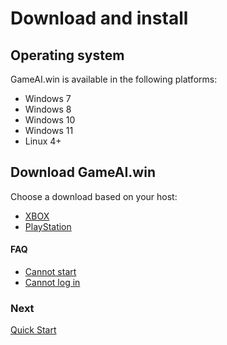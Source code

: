 # Download and install

## Operating system

GameAI.win is available in the following platforms:

* Windows 7
* Windows 8
* Windows 10
* Windows 11
* Linux 4+

## Download GameAI.win
Choose a download based on your host:
* [XBOX](https://github.com/gameai-win/xbox/releases/)
* [PlayStation](https://github.com/gameai-win/playstation/releases/)

#### FAQ

* [Cannot start](https://www.gameai.win/)
* [Cannot log in](https://www.gameai.win/)

### Next
[Quick Start](/en_US/guide/start.md)  